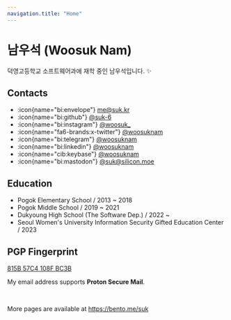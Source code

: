 ```yaml
---
navigation.title: "Home"
---
```


# 남우석 (Woosuk Nam)

덕영고등학교 소프트웨어과에 재학 중인 남우석입니다. :sparkles:

## Contacts

-   :icon{name="bi:envelope"} [me@suk.kr](mailto:me@suk.kr)
-   :icon{name="bi:github"} [@suk-6](https://github.com/suk-6)
-   :icon{name="bi:instagram"} [@woosuk\_](https://www.instagram.com/woosuk_/)
-   :icon{name="fa6-brands:x-twitter"} [@woosuknam](https://x.com/woosuknam)
-   :icon{name="bi:telegram"} [@woosuknam](https://t.me/woosuknam)
-   :icon{name="bi:linkedin"} [@woosuknam](https://www.linkedin.com/in/woosuknam)
-   :icon{name="cib:keybase"} [@woosuknam](https://keybase.io/woosuknam)
-   :icon{name="bi:mastodon"} [@suk@silicon.moe](https://social.silicon.moe/@suk)

## Education

-   Pogok Elementary School / 2013 ~ 2018
-   Pogok Middle School / 2019 ~ 2021
-   Dukyoung High School (The Software Dep.) / 2022 ~
-   Seoul Women's University Information Security Gifted Education Center / 2023

## PGP Fingerprint

[815B 57C4 108F BC3B](https://keys.openpgp.org/vks/v1/by-fingerprint/6D99AAD025E93699B9A52C13815B57C4108FBC3B)

My email address supports **Proton Secure Mail**.

<br />

More pages are available at <https://bento.me/suk>

